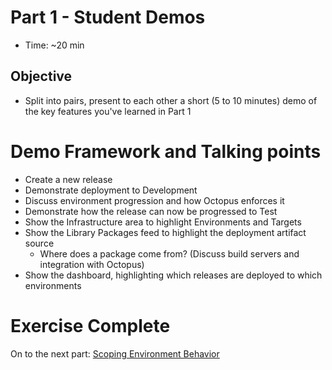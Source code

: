 # Part 1 - Student Demos
- Time: ~20 min

## Objective
- Split into pairs, present to each other a short (5 to 10 minutes) demo of the key features you've learned in Part 1

# Demo Framework and Talking points
- Create a new release 
- Demonstrate deployment to Development
- Discuss environment progression and how Octopus enforces it
- Demonstrate how the release can now be progressed to Test
- Show the Infrastructure area to highlight Environments and Targets
- Show the Library Packages feed to highlight the deployment artifact source
  - Where does a package come from? (Discuss build servers and integration with Octopus)
- Show the dashboard, highlighting which releases are deployed to which environments

# Exercise Complete
On to the next part: [Scoping Environment Behavior](part-2-lesson-1.md)